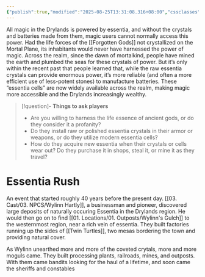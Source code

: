 ```yaml
---
{"publish":true,"modified":"2025-08-25T13:31:08.316+08:00","cssclasses":""}
---
```


All magic in the Drylands is powered by essentia, and without the crystals and batteries made from them, magic users cannot normally access this power. Had the life forces of the [[Forgotten Gods]] not crystallized on the Mortal Plane, its inhabitants would never have harnessed the power of magic. Across the realm, since the dawn of mortalkind, people have mined the earth and plumbed the seas for these crystals of power. But it’s only within the recent past that people learned that, while the raw essentia crystals can provide enormous power, it’s more reliable (and often a more efficient use of less-potent stones) to manufacture batteries. These “essentia cells” are now widely available across the realm, making magic more accessible and the Drylands increasingly wealthy.

> [!question]- **Things to ask players**
> 
> - Are you willing to harness the life essence of ancient gods, or do they consider it a profanity?
> - Do they install raw or polished essentia crystals in their armor or weapons, or do they utilize modern essentia cells?
> - How do they acquire new essentia when their crystals or cells wear out? Do they purchase it in shops, steal it, or mine it as they travel?
# Essentia Rush
An event that started roughly 40 years before the present day. [[03. Cast/03. NPCS/Wylinn Hartly]], a businessman and pioneer, discovered large deposits of naturally occuring Essentia in the Drylands region. He would then go on to find [[01. Locations/01. Outposts/Wylinn's Gulch]] to the westernmost region, near a rich vein of essentia. They built factories running up the sides of [[Twin Turtles]], two mesas bordering the town and providing natural cover.

As Wylinn unearthed more and more of the coveted crytals, more and more moguls came. They built processing plants, railroads, mines, and outposts. With them came bandits looking for the haul of a lifetime, and soon came the sheriffs and constables

